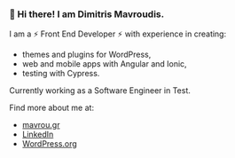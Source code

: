 ### 👋 Hi there! I am Dimitris Mavroudis.

I am a ⚡ Front End Developer ⚡ with experience in creating:
- themes and plugins for WordPress,
- web and mobile apps with Angular and Ionic,
- testing with Cypress.

Currently working as a Software Engineer in Test.

Find more about me at:
- [mavrou.gr](https://mavrou.gr) 
- [LinkedIn](https://www.linkedin.com/in/dimitrismavroudis/)
- [WordPress.org](https://profiles.wordpress.org/d1m1tr1s_mav/)
